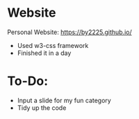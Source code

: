 # Website
Personal Website:
https://by2225.github.io/

- Used w3-css framework
- Finished it in a day

# To-Do:
- Input a slide for my fun category
- Tidy up the code

